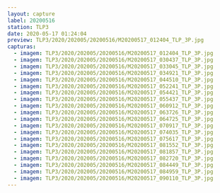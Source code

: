 ```yaml
---
layout: capture
label: 20200516
station: TLP3
date: 2020-05-17 01:24:04
preview: TLP3/2020/202005/20200516/M20200517_012404_TLP_3P.jpg
capturas:
  - imagem: TLP3/2020/202005/20200516/M20200517_012404_TLP_3P.jpg
  - imagem: TLP3/2020/202005/20200516/M20200517_030437_TLP_3P.jpg
  - imagem: TLP3/2020/202005/20200516/M20200517_033045_TLP_3P.jpg
  - imagem: TLP3/2020/202005/20200516/M20200517_034921_TLP_3P.jpg
  - imagem: TLP3/2020/202005/20200516/M20200517_044510_TLP_3P.jpg
  - imagem: TLP3/2020/202005/20200516/M20200517_052241_TLP_3P.jpg
  - imagem: TLP3/2020/202005/20200516/M20200517_054421_TLP_3P.jpg
  - imagem: TLP3/2020/202005/20200516/M20200517_055437_TLP_3P.jpg
  - imagem: TLP3/2020/202005/20200516/M20200517_060912_TLP_3P.jpg
  - imagem: TLP3/2020/202005/20200516/M20200517_063726_TLP_3P.jpg
  - imagem: TLP3/2020/202005/20200516/M20200517_064725_TLP_3P.jpg
  - imagem: TLP3/2020/202005/20200516/M20200517_070917_TLP_3P.jpg
  - imagem: TLP3/2020/202005/20200516/M20200517_074035_TLP_3P.jpg
  - imagem: TLP3/2020/202005/20200516/M20200517_075617_TLP_3P.jpg
  - imagem: TLP3/2020/202005/20200516/M20200517_081552_TLP_3P.jpg
  - imagem: TLP3/2020/202005/20200516/M20200517_081857_TLP_3P.jpg
  - imagem: TLP3/2020/202005/20200516/M20200517_082720_TLP_3P.jpg
  - imagem: TLP3/2020/202005/20200516/M20200517_084449_TLP_3P.jpg
  - imagem: TLP3/2020/202005/20200516/M20200517_084959_TLP_3P.jpg
  - imagem: TLP3/2020/202005/20200516/M20200517_090110_TLP_3P.jpg
---
```

